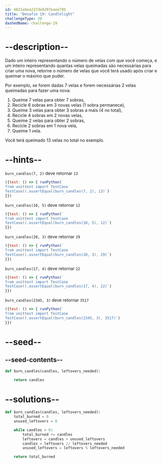 ```yaml
---
id: 6821ebea237de8297eaee795
title: "Desafio 19: Candlelight"
challengeType: 29
dashedName: challenge-19
---
```


# --description--

Dado um inteiro representando o número de velas com que você começa, e um inteiro representando quantas velas queimadas são necessárias para criar uma nova, retorne o número de velas que você terá usado após criar e queimar o máximo que puder.

Por exemplo, se forem dadas 7 velas e forem necessárias 2 velas queimadas para fazer uma nova:

1. Queime 7 velas para obter 7 sobras,
2. Recicle 6 sobras em 3 novas velas (1 sobra permanece),
3. Queime 3 velas para obter 3 sobras a mais (4 no total),
4. Recicle 4 sobras em 2 novas velas,
5. Queime 2 velas para obter 2 sobras,
6. Recicle 2 sobras em 1 nova vela,
7. Queime 1 vela.

Você terá queimado 13 velas no total no exemplo.

# --hints--

`burn_candles(7, 2)` deve retornar `13`

```js
({test: () => { runPython(`
from unittest import TestCase
TestCase().assertEqual(burn_candles(7, 2), 13)`)
}})
```

`burn_candles(10, 5)` deve retornar `12`

```js
({test: () => { runPython(`
from unittest import TestCase
TestCase().assertEqual(burn_candles(10, 5), 12)`)
}})
```

`burn_candles(20, 3)` deve retornar `29`

```js
({test: () => { runPython(`
from unittest import TestCase
TestCase().assertEqual(burn_candles(20, 3), 29)`)
}})
```

`burn_candles(17, 4)` deve retornar `22`

```js
({test: () => { runPython(`
from unittest import TestCase
TestCase().assertEqual(burn_candles(17, 4), 22)`)
}})
```

`burn_candles(2345, 3)` deve retornar `3517`

```js
({test: () => { runPython(`
from unittest import TestCase
TestCase().assertEqual(burn_candles(2345, 3), 3517)`)
}})
```

# --seed--

## --seed-contents--

```py
def burn_candles(candles, leftovers_needed):

    return candles
```

# --solutions--

```py
def burn_candles(candles, leftovers_needed):
    total_burned = 0
    unused_leftovers = 0

    while candles > 0:
        total_burned += candles
        leftovers = candles + unused_leftovers
        candles = leftovers // leftovers_needed
        unused_leftovers = leftovers % leftovers_needed

    return total_burned
```
